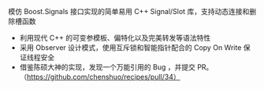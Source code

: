 模仿 Boost.Signals 接口实现的简单易用 C++ Signal/Slot 库，支持动态连接和删除槽函数
- 利用现代 C++ 的可变参模板、偏特化以及完美转发等语法特性
- 采用 Observer 设计模式，使用互斥锁和智能指针配合的 Copy On Write 保证线程安全
- 借鉴陈硕大神的实现，发现一个万能引用的 Bug ，并提交 PR。（https://github.com/chenshuo/recipes/pull/34）